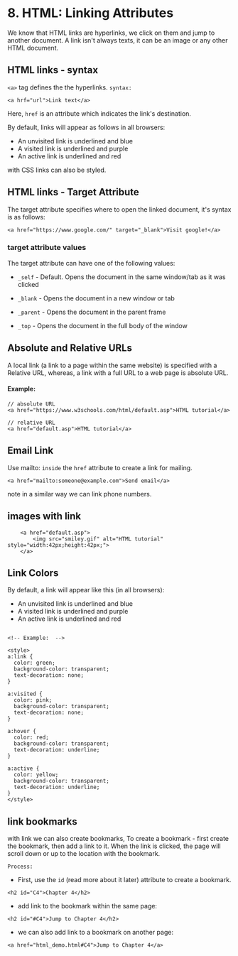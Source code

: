 # 8. HTML: Linking Attributes

We know that HTML links are hyperlinks, we click on them and jump to another document.
A link isn't always texts, it can be an image or any other HTML document.

## HTML links - syntax

`<a>` tag defines the the hyperlinks.
`syntax:`
```
<a hrf="url">Link text</a>
```
Here, `href` is an attribute which indicates the link's destination.

By default, links will appear as follows in all browsers:

* An unvisited link is underlined and blue
* A visited link is underlined and purple
* An active link is underlined and red

with CSS links can also be styled.

## HTML links - Target Attribute

The target attribute specifies where to open the linked document, it's syntax is as follows:

```
<a href="https://www.google.com/" target="_blank">Visit google!</a>

```

### target attribute values

The target attribute can have one of the following values:


* `_self` - Default. Opens the document in the same window/tab as it was clicked

* `_blank` - Opens the document in a new window or tab

* `_parent` - Opens the document in the parent frame

* `_top` - Opens the document in the full body of the window

## Absolute and Relative URLs

A local link (a link to a page within the same website) is specified with a Relative URL, whereas, a link with a full URL to a web page is absolute URL.

#### Example:

```
// absolute URL
<a href="https://www.w3schools.com/html/default.asp">HTML tutorial</a>

// relative URL
<a href="default.asp">HTML tutorial</a>
```

## Email Link
Use mailto: `inside` the `href` attribute to create a link for mailing.

```
<a href="mailto:someone@example.com">Send email</a>
```
note in a similar way we can link phone numbers.

## images with link

```
    <a href="default.asp">
        <img src="smiley.gif" alt="HTML tutorial" style="width:42px;height:42px;">
    </a>
```
## Link Colors 

By default, a link will appear like this (in all browsers):

* An unvisited link is underlined and blue
* A visited link is underlined and purple
* An active link is underlined and red

```

<!-- Example:  -->

<style>
a:link {
  color: green;
  background-color: transparent;
  text-decoration: none;
}

a:visited {
  color: pink;
  background-color: transparent;
  text-decoration: none;
}

a:hover {
  color: red;
  background-color: transparent;
  text-decoration: underline;
}

a:active {
  color: yellow;
  background-color: transparent;
  text-decoration: underline;
}
</style>

```

## link bookmarks

with link we can also create bookmarks, To create a bookmark - first create the bookmark, then add a link to it. When the link is clicked, the page will scroll down or up to the location with the bookmark.

`Process:`
* First, use the `id` (read more about it later) attribute to create a bookmark.

```
<h2 id="C4">Chapter 4</h2>
```
* add link to the bookmark within the same page:
```
<h2 id="#C4">Jump to Chapter 4</h2>
```
* we can also add link to a bookmark on another page:

```
<a href="html_demo.html#C4">Jump to Chapter 4</a>
```

